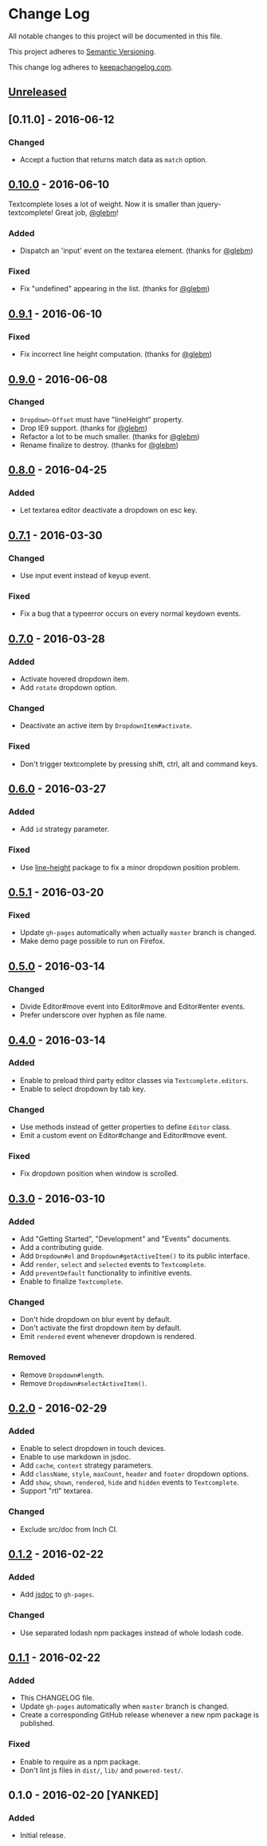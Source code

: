 # Change Log

All notable changes to this project will be documented in this file.

This project adheres to [Semantic Versioning](http://semver.org/).

This change log adheres to [keepachangelog.com](http://keepachangelog.com).

## [Unreleased]

## [0.11.0] - 2016-06-12
### Changed
- Accept a fuction that returns match data as `match` option.

## [0.10.0] - 2016-06-10
Textcomplete loses a lot of weight. Now it is smaller than jquery-textcomplete! Great job, [@glebm]!

### Added
- Dispatch an 'input' event on the textarea element. (thanks for [@glebm])

### Fixed
- Fix "undefined" appearing in the list. (thanks for [@glebm])

## [0.9.1] - 2016-06-10
### Fixed
- Fix incorrect line height computation. (thanks for [@glebm])

## [0.9.0] - 2016-06-08
### Changed
- `Dropdown~Offset` must have "lineHeight" property.
- Drop IE9 support. (thanks for [@glebm])
- Refactor a lot to be much smaller. (thanks for [@glebm])
- Rename finalize to destroy. (thanks for [@glebm])

## [0.8.0] - 2016-04-25
### Added
- Let textarea editor deactivate a dropdown on esc key.

## [0.7.1] - 2016-03-30
### Changed
- Use input event instead of keyup event.

### Fixed
- Fix a bug that a typeerror occurs on every normal keydown events.

## [0.7.0] - 2016-03-28
### Added
- Activate hovered dropdown item.
- Add `rotate` dropdown option.

### Changed
- Deactivate an active item by `DropdownItem#activate`.

### Fixed
- Don't trigger textcomplete by pressing shift, ctrl, alt and command keys.

## [0.6.0] - 2016-03-27
### Added
- Add `id` strategy parameter.

### Fixed
- Use [line-height](https://github.com/twolfson/line-height) package to fix a minor dropdown position problem.

## [0.5.1] - 2016-03-20
### Fixed
- Update `gh-pages` automatically when actually `master` branch is changed.
- Make demo page possible to run on Firefox.

## [0.5.0] - 2016-03-14
### Changed
- Divide Editor#move event into Editor#move and Editor#enter events.
- Prefer underscore over hyphen as file name.

## [0.4.0] - 2016-03-14
### Added
- Enable to preload third party editor classes via `Textcomplete.editors`.
- Enable to select dropdown by tab key.

### Changed
- Use methods instead of getter properties to define `Editor` class.
- Emit a custom event on Editor#change and Editor#move event.

### Fixed
- Fix dropdown position when window is scrolled.

## [0.3.0] - 2016-03-10
### Added
- Add "Getting Started", "Development" and "Events" documents.
- Add a contributing guide.
- Add `Dropdown#el` and `Dropdown#getActiveItem()` to its public interface.
- Add `render`, `select` and `selected` events to `Textcomplete`.
- Add `preventDefault` functionality to infinitive events.
- Enable to finalize `Textcomplete`.

### Changed
- Don't hide dropdown on blur event by default.
- Don't activate the first dropdown item by default.
- Emit `rendered` event whenever dropdown is rendered.

### Removed
- Remove `Dropdown#length`.
- Remove `Dropdown#selectActiveItem()`.

## [0.2.0] - 2016-02-29
### Added
- Enable to select dropdown in touch devices.
- Enable to use markdown in jsdoc.
- Add `cache`, `context` strategy parameters.
- Add `className`, `style`, `maxCount`, `header` and `footer` dropdown options.
- Add `show`, `shown`, `rendered`, `hide` and `hidden` events to `Textcomplete`.
- Support "rtl" textarea.

### Changed
- Exclude src/doc from Inch CI.

## [0.1.2] - 2016-02-22
### Added
- Add [jsdoc](https://github.com/jsdoc3/jsdoc) to `gh-pages`.

### Changed
- Use separated lodash npm packages instead of whole lodash code.

## [0.1.1] - 2016-02-22
### Added
- This CHANGELOG file.
- Update `gh-pages` automatically when `master` branch is changed.
- Create a corresponding GitHub release whenever a new npm package is published.

### Fixed
- Enable to require as a npm package.
- Don't lint js files in `dist/`, `lib/` and `powered-test/`.

## 0.1.0 - 2016-02-20 [YANKED]
### Added
- Initial release.

[Unreleased]: https://github.com/yuku-t/textcomplete/compare/v0.10.0...HEAD
[0.10.0]: https://github.com/yuku-t/textcomplete/compare/v0.9.1...v0.10.0
[0.9.1]: https://github.com/yuku-t/textcomplete/compare/v0.9.0...v0.9.1
[0.9.0]: https://github.com/yuku-t/textcomplete/compare/v0.8.0...v0.9.0
[0.8.0]: https://github.com/yuku-t/textcomplete/compare/v0.7.1...v0.8.0
[0.7.1]: https://github.com/yuku-t/textcomplete/compare/v0.7.0...v0.7.1
[0.7.0]: https://github.com/yuku-t/textcomplete/compare/v0.6.0...v0.7.0
[0.6.0]: https://github.com/yuku-t/textcomplete/compare/v0.5.1...v0.6.0
[0.5.1]: https://github.com/yuku-t/textcomplete/compare/v0.5.0...v0.5.1
[0.5.0]: https://github.com/yuku-t/textcomplete/compare/v0.4.0...v0.5.0
[0.4.0]: https://github.com/yuku-t/textcomplete/compare/v0.3.0...v0.4.0
[0.3.0]: https://github.com/yuku-t/textcomplete/compare/v0.2.0...v0.3.0
[0.2.0]: https://github.com/yuku-t/textcomplete/compare/v0.1.2...v0.2.0
[0.1.2]: https://github.com/yuku-t/textcomplete/compare/v0.1.1...v0.1.2
[0.1.1]: https://github.com/yuku-t/textcomplete/compare/83a55de...v0.1.1
[@glebm]: https://github.com/glebm
